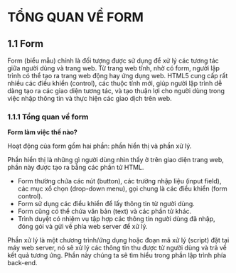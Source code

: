 # TỔNG QUAN VỀ FORM

## 1.1 Form

Form (biểu mẫu) chính là đối tượng được sử dụng để xử lý các tương tác giữa người dùng và trang web. Từ trang web tĩnh, 
nhờ có form, người lập trình có thể tạo ra trang web động hay ứng dụng web. HTML5 cung cấp rất nhiều các điều khiển (control), 
các thuộc tính mới, giúp người lập trình dễ dàng tạo ra các giao diện tương tác, và tạo thuận lợi cho người dùng trong việc 
nhập thông tin và thực hiện các giao dịch trên web.

### 1.1.1 Tổng quan về form

**Form làm việc thế nào?**

Hoạt động của form gồm hai phần: phần hiển thị và phần xử lý.

Phần hiển thị là những gì người dùng nhìn thấy ở trên giao diện trang web, phần này được tạo ra bằng các phần tử HTML.

- Form thường chứa các nút (button), các trường nhập liệu (input field), các mục xổ chọn (drop-down menu), 
gọi chung là các điều khiển (form control).
- Form sử dụng các điều khiển để lấy thông tin từ người dùng.
- Form cũng có thể chứa văn bản (text) và các phần tử khác.
- Trình duyệt có nhiệm vụ tập hợp các thông tin người dùng đã nhập, đóng gói và gửi về phía web server để xử lý.

Phần xử lý là một chương trình/ứng dụng hoặc đoạn mã xử lý (script) đặt tại máy web server, nó sẽ xử lý các thông tin thu được 
từ người dùng và trả về kết quả tương ứng. Phần này chúng ta sẽ tìm hiểu trong phần lập trình phía back-end.


